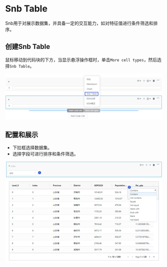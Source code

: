 # Snb Table

Snb用于对展示数据集，并具备一定的交互能力，如对特征值进行条件筛选和排序。

## 创建Snb Table

鼠标移动到代码块的下方，当显示悬浮操作框时，单击`More cell types`，然后选择`Snb Table`。

![](/assets/snttable.png)

## 配置和展示

* 下拉框选择数据集。
* 选择字段可进行排序和条件筛选。

![](/assets/snbtablesss.png)

